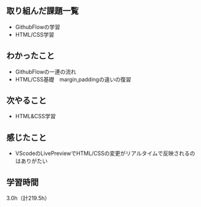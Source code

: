 ## 取り組んだ課題一覧
- GithubFlowの学習
- HTML/CSS学習

## わかったこと
- GithubFlowの一連の流れ
- HTML/CSS基礎　margin,paddingの違いの復習

## 次やること
- HTML&CSS学習

## 感じたこと
- VScodeのLivePreviewでHTML/CSSの変更がリアルタイムで反映されるのはありがたい
## 学習時間
3.0h（計219.5h）
